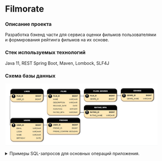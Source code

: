 # **Filmorate**
### Описание проекта
Разработка бэкенд части для сервиса оценки фильмов пользователями и формирования рейтинга фильмов на их основе.
### Стек используемых технологий 
Java 11, REST Spring Boot, Maven, Lombock, SLF4J

### Схема базы данных

![Схема базы данных.](Filmorate_data_base.jpg)


<details>

<summary>Примеры SQL-запросов для основных операций приложения.</summary>

Получение списка всех фильмов
```
SELECT *
FROM FILMS;
```
Получение списка всех пользователей
```
SELECT *
FROM USERS;
```
Получение списка 5 самых популярных фильмов
```
SELECT F.NAME AS TITLE,
COUNT(L.USER_ID) AS LIKES_VALUE
FROM FILMS AS F
LEFT JOIN LIKES AS L ON F.FILM_ID = L.FILM_ID
GROUP BY TITLE
ORDER BY LIKES_VALUE DESC
LIMIT 5;
```

Получение списка общих друзей с другим пользователем
```
SELECT U.NAME AS USER,
U2.NAME AS FRIEND
FROM USERS AS U
LEFT JOIN FRIENDS AS F ON U.USER_ID = F.USER_ID
LEFT JOIN USERS AS U2 ON F.FRIEND_ID = U2.USER_ID
WHERE U.USER_ID = 2 AND FRIEND_CONFIRM = true
ORDER BY FRIEND;
```

http://sqlfiddle.com/#!9/9d4e63/27
</details>

